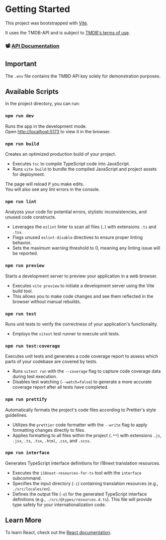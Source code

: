 # Getting Started

This project was bootstrapped with [Vite](https://vitejs.dev/guide).

It uses the TMDB-API and is subject to [TMDB's terms of use](https://www.themoviedb.org/api-terms-of-use).

### 📽️ [API Documentation](https://developer.themoviedb.org/docs/getting-started)

## Important
The `.env` file contains the TMBD API key solely for demonstration purposes.

## Available Scripts

In the project directory, you can run:

### `npm run dev`

Runs the app in the development mode.\
Open [http://localhost:5173](http://localhost:5173) to view it in the browser.

### `npm run build`

Creates an optimized production build of your project.

- Executes `tsc` to compile TypeScript code into JavaScript.
- Runs `vite build` to bundle the compiled JavaScript and project assets for deployment.

The page will reload if you make edits.\
You will also see any lint errors in the console.

### `npm run lint`

Analyzes your code for potential errors, stylistic inconsistencies, and unused code constructs.

- Leverages the `eslint` linter to scan all files (`.`) with extensions `.ts` and `.tsx`.
- Flags unused `eslint-disable` directives to ensure proper linting behavior.
- Sets the maximum warning threshold to 0, meaning any linting issue will be reported.

### `npm run preview`

Starts a development server to preview your application in a web browser.

- Executes `vite preview` to initiate a development server using the Vite build tool.
- This allows you to make code changes and see them reflected in the browser without manual rebuilds.

### `npm run test`

Runs unit tests to verify the correctness of your application's functionality.

- Employs the `vitest` test runner to execute unit tests.

### `npm run test:coverage`

Executes unit tests and generates a code coverage report to assess which parts of your codebase are covered by tests.

- Runs `vitest run` with the `--coverage` flag to capture code coverage data during test execution.
- Disables test watching (`--watch=false`) to generate a more accurate coverage report after all tests have completed.

### `npm run prettify`

Automatically formats the project's code files according to Prettier's style guidelines.

- Utilizes the `prettier` code formatter with the `--write` flag to apply formatting changes directly to files.
- Applies formatting to all files within the project (`.**`) with extensions `.js`, `.jsx`, `.ts`, `.tsx`, `.html`, `.css`, and `.scss`.

### `npm run interface`

Generates TypeScript interface definitions for i18next translation resources.

- Executes the `i18next-resources-for-ts` tool with the `interface` subcommand.
- Specifies the input directory (`-i`) containing translation resources (e.g., `./src/locales/en`).
- Defines the output file (`-o`) for the generated TypeScript interface definitions (e.g., `./src/@types/resources.d.ts`). This file will provide type safety for your internationalization code.

## Learn More

To learn React, check out the [React documentation](https://reactjs.org/).

